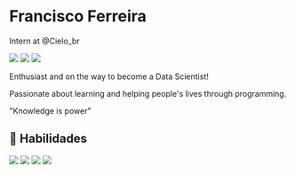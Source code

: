 # Francisco Ferreira

Intern at @Cielo_br

<img src="https://img.shields.io/badge/Microsoft_Outlook-0078D4?style=for-the-badge&logo=microsoft-outlook&logoColor=white"/> <img src="https://img.shields.io/badge/LinkedIn-0077B5?style=for-the-badge&logo=linkedin&logoColor=white"/> <img src="https://img.shields.io/badge/Instagram-E4405F?style=for-the-badge&logo=instagram&logoColor=white"/>

Enthusiast and on the way to become a Data Scientist!

Passionate about learning and helping people's lives through programming. 

"Knowledge is power"

## 📌 Habilidades
<img src="https://img.shields.io/badge/Python-14354C?style=for-the-badge&logo=python&logoColor=white"/> <img src="https://img.shields.io/badge/Microsoft_Excel-217346?style=for-the-badge&logo=microsoft-excel&logoColor=white"/> <img src="https://img.shields.io/badge/Markdown-000000?style=for-the-badge&logo=markdown&logoColor=white"/> <img src="https://img.shields.io/badge/Power_BI-F2C811?style=for-the-badge&logo=Power-bi&logoColor=white"/>
